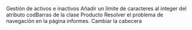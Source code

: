Gestión de activos e inactivos
Añadir un límite de caracteres al integer del atributo codBarras de la clase Producto
Resolver el problema de navegación en la página informes. Cambiar la cabecera